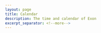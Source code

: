 ```yaml
---
layout: page
title: Calendar
description: The time and calendar of Exon
excerpt_separator: <!--more-->
---
```

